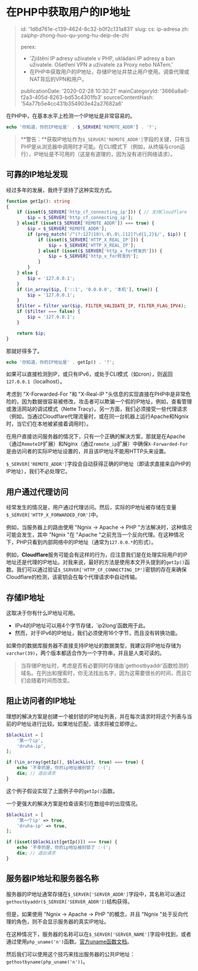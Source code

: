 在PHP中获取用户的IP地址
==============

> id: '1d6d761e-c139-4624-8c32-b0f2c131a831'
> slug:
> 	cs: ip-adresa
> 	zh: zaiphp-zhong-huo-qu-yong-hu-deip-de-zhi
> 
> perex:
> 	- 'Zjištění IP adresy uživatele v PHP, ukládání IP adresy a ban uživatele. Ošetření VPN a uživatele za Proxy nebo NATem.'
> 	- 在PHP中获取用户的IP地址，存储IP地址并禁止用户使用。调查代理或NAT背后的VPN和用户。
> 
> publicationDate: '2020-02-28 10:30:21'
> mainCategoryId: '3666a8a6-f2a3-405d-8263-bd53c4301fb3'
> sourceContentHash: '54a77b5e4cc431b354903e42a27682a6'

在PHP中，在基本水平上检测一个IP地址是非常容易的。

```php
echo '你知道，你的IP地址是' . $_SERVER['REMOTE_ADDR'] . '?';
```

> **警告：**获取IP地址作为`$_SERVER['REMOTE_ADDR']`字段的关键，只有当PHP是从浏览器中调用时才可能。在CLI模式下（例如，从终端与cron运行），IP地址是不可用的（这是有道理的，因为没有进行网络请求）。

可靠的IP地址发现
-----------------------------

经过多年的发展，我终于坚持了这种实现方式。

```php
function getIp(): string
{
    if (isset($_SERVER['http_cf_connecting_ip'])) { // 支持Cloudflare
        $ip = $_SERVER['http_cf_connecting_ip'];
    } elseif (isset($_SERVER['REMOTE_ADDR']) === true) {
        $ip = $_SERVER['REMOTE_ADDR'];
        if (preg_match('/^(?:127|10)\.0\.0\.[12]?\d{1,2}$/', $ip)) {
            if (isset($_SERVER['HTTP_X_REAL_IP'])) {
                $ip = $_SERVER['HTTP_X_REAL_IP'];
            } elseif (isset($_SERVER['http_x_for转发的'])) {
                $ip = $_SERVER['http_x_for转发的'];
            }
        }
    } else {
        $ip = '127.0.0.1';
    }
    if (in_array($ip, ['::1', '0.0.0.0', '本机'], true)) {
        $ip = '127.0.0.1';
    }
    $filter = filter_var($ip, FILTER_VALIDATE_IP, FILTER_FLAG_IPV4);
    if ($filter === false) {
        $ip = '127.0.0.1';
    }

    return $ip;
}
```

那就好得多了。

```php
echo '你知道，你的IP地址是' . getIp() . '?';
```

如果可以直接检测到IP，或只有IPv6，或处于CLI模式（如cron），则返回`127.0.0.1`（localhost）。

考虑到 "X-Forwarded-For "和 "X-Real-IP "头信息的实现直接在PHP中是非常危险的，因为数据很容易被修改，攻击者可以欺骗一个假的IP地址，例如，查看管理或激活网站的调试模式（Nette Tracy）。另一方面，我们必须接受一些代理请求（例如，当通过Cloudflare代理流量时，或在同一台机器上运行Apache和Ngnix时，当它们在本地被紧接着调用时）。

在用户直接访问服务器的情况下，只有一个正确的解决方案，那就是在Apache（通过`RemoteIP`扩展）和Nginx（通过`remote_ip`扩展）中确保`X-Forwarded-For`是由访问者的实际IP地址设置的，并且该IP地址不能用HTTP头来设置。

`$_SERVER['REMOTE_ADDR']`字段会自动获得正确的IP地址（即请求直接来自PHP的IP地址），我们不必处理它。

用户通过代理访问
----------------------------

经常发生的情况是，用户通过代理访问。然后，实际的IP地址被存储在变量`$_SERVER['HTTP_X_FORWARDED_FOR']`中。

例如，当服务器上的路由使用 "Ngnix -> Apache -> PHP "方法解决时，这种情况可能会发生，其中 "Ngnix "在 "Apache "之前充当一个反向代理。在这种情况下，PHP只看到内部网络中的IP地址（通常为`127.0.0.*`的形式）。

例如，**Cloudflare**服务可能会有这样的行为，应注意我们是在处理实际用户的IP地址还是代理的IP地址。对我来说，最好的方法是使用本文开头提到的`getIp()`函数。我们可以通过验证`$_SERVER['HTTP_CF_CONNECTING_IP']`密钥的存在来确保Cloudflare的检测，该密钥会在每个代理请求中自动传输。

存储IP地址
------------------

这取决于你有什么IP地址可用。

- IPv4的IP地址可以用4个字节存储，`ip2long'函数用于此。
- 然而，对于IPv6的IP地址，我们必须使用16个字节，而且没有转换功能。

如果你的数据库服务器不直接支持IP地址的数据类型，我建议将IP地址存储为`varchar(39)`，两个版本都适合作为一个字符串，并且是人类可读的。

> 当存储IP地址时，考虑是否有必要同时存储由`gethostbyaddr'函数检测的域名。在列出和搜索时，你无法找出名字，因为这需要很长的时间，而且它们会随着时间而改变。

阻止访问者的IP地址
-----------------------------

理想的解决方案是创建一个被封锁的IP地址列表，并在每次请求时将这个列表与当前的IP地址进行比较。如果地址匹配，请求将被立即停止。

```php
$blackList = [
    '第一个ip',
    'druha-ip',
];

if (\in_array(getIp(), $blackList, true) === true) {
    echo '不幸的是，你的ip地址被封锁了 :-(';
    die; // 退出请求
}
```

这个例子假设实现了上面例子中的`getIp()`函数。

一个更强大的解决方案是检查该索引在数组中的出现情况。

```php
$blackList = [
    '第一个ip' => true,
    'druha-ip' => true,
];

if (isset($blackList[getIp()]) === true) {
    echo '不幸的是，你的ip地址被封锁了 :-(';
    die; // 退出请求
}
```

服务器IP地址和服务器名称
---------------------------------

服务器的IP地址通常存储在`$_SERVER['SERVER_ADDR']`字段中，其名称可以通过`gethostbyaddr($_SERVER['SERVER_ADDR'])`结构获得。

但是，如果使用 "Ngnix -> Apache -> PHP "的概念，并且 "Ngnix "处于反向代理的角色，则不会显示服务器的真实IP地址。

在这种情况下，服务器的名称可以在`$_SERVER['SERVER_NAME']`字段中找到，或者通过使用`php_uname('n')`函数。[官方uname函数文档](https://www.php.net/manual/en/function.php-uname.php)。

然后我们可以使用这个技巧来找出服务器的公共IP地址：`gethostbyname(php_uname('n'))`。
